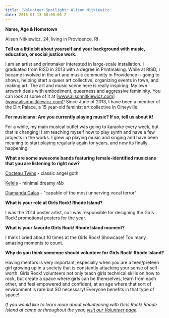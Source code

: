 ```yaml
---
title: 'Volunteer Spotlight: Alison Nitkiewicz'
date: 2015-01-13 00:00:00 Z
---
```


**Name, Age & Hometown**

Alison Nitkiewicz, 24, living in Providence, RI

**Tell us a little bit about yourself and your background with music, education, or social justice work.**

I am an artist and printmaker interested in large-scale installation. I graduated from RISD in 2013 with a degree in Printmaking. While at RISD, I became involved in the art and music community in Providence-- going to shows, helping start a queer art collective, organizing events in town, and making art. The art and music scene here is really inspiring. My own artwork deals with embodiment, queerness and aggressive femininity. You can look at some of it at [www.alisonnitkiewicz.com](www.alisonnitkiewicz.com)! Since June of 2013, I have been a member of the Dirt Palace, a 15 year-old feminist art collective in Olneyville.

**For musicians: Are you currently playing music? If so, tell us about it!**

For a while, my main musical outlet was going to karaoke every week, but that is changing! I am teaching myself how to play synth and have a few projects in the works. I grew up playing music and singing and have been meaning to start playing regularly again for years, and now its finally happening!

**What are some awesome bands featuring female-identified musicians that you are listening to right now?**

[Cocteau Twins](https://www.youtube.com/watch?v=AF-hic7hNpk&index=4&list=PLCA639349D656348F) - classic angel goth

[Kelela](https://www.youtube.com/watch?v=0q9LcifnTV4&index=8&list=PLAZI4aCJYTWTtLoQicjhACHVj6sgDIz5x) - minimal dreamy r&b

[Diamanda Galas](https://www.youtube.com/watch?v=4Yc0QKVd1Z8) - "capable of the most unnerving vocal terror"

**What is your role at Girls Rock! Rhode Island?**

I was the 2014 poster artist, so I was responsible for designing the Girls Rock! promotional posters for the year.

**What is your favorite Girls Rock! Rhode Island moment?**

I think I cried about 10 times at the Girls Rock! Showcase! Too many amazing moments to count.

**Why do you think someone should volunteer for Girls Rock! Rhode Island?**

Having mentors is very important, especially when you are a teen/preteen girl growing up in a society that is constantly attacking your sense of self-worth. Girls Rock! volunteers not only teach girls technical skills on how to rock, but create a space where girls can be themselves, learn from each other, and feel empowered and confident, at an age where that sort of environment is rare but SO necessary! Everyone benefits in that type of space!

_If you would like to learn more about volunteering with Girls Rock! Rhode Island at camp or throughout the year, [visit our Volunteer page](http://girlsrockri.org/volunteer/)._
